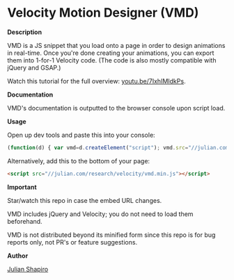Velocity Motion Designer (VMD)
===

**Description**

VMD is a JS snippet that you load onto a page in order to design animations in real-time. Once you're done creating your animations, you can export them into 1-for-1 Velocity code. (The code is also mostly compatible with jQuery and GSAP.)

Watch this tutorial for the full overview: [youtu.be/7IxhIMIdkPs](http://youtu.be/7IxhIMIdkPs&hd=1).

**Documentation**

VMD's documentation is outputted to the browser console upon script load.

**Usage**

Open up dev tools and paste this into your console:  
```javascript
(function(d) { var vmd=d.createElement("script"); vmd.src="//julian.com/research/velocity/vmd.min.js"; d.body.appendChild(vmd); })(document);
```

Alternatively, add this to the bottom of your page:  
```html
<script src="//julian.com/research/velocity/vmd.min.js"></script>
```

**Important**

Star/watch this repo in case the embed URL changes.

VMD includes jQuery and Velocity; you do not need to load them beforehand.

VMD is not distributed beyond its minified form since this repo is for bug reports only, not PR's or feature suggestions.

**Author**

[Julian Shapiro](http://twitter.com/shapiro)
